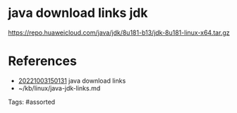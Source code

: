 # java download links jdk
https://repo.huaweicloud.com/java/jdk/8u181-b13/jdk-8u181-linux-x64.tar.gz

# References
- [20221003150131](/zet/20221003150131/) java download links
- ~/kb/linux/java-jdk-links.md

Tags:
    #assorted

